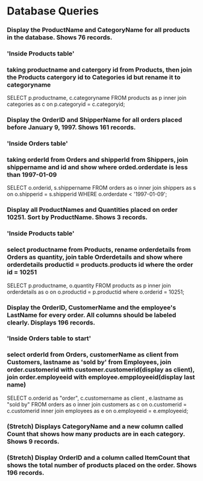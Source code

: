 # Database Queries

### Display the ProductName and CategoryName for all products in the database. Shows 76 records.

###  'Inside Products table'  
###  taking productname and catergory id from Products, then join the Products catergory id to Categories id but rename it      to categoryname

SELECT p.productname, c.categoryname FROM products as p inner join categories as c on p.categoryid = c.categoryid;

### Display the OrderID and ShipperName for all orders placed before January 9, 1997. Shows 161 records.

###  'Inside Orders table'
###  taking orderId from Orders and shipperId from Shippers, join shippername and id  and show where orded.orderdate is         less than 1997-01-09

SELECT o.orderid, s.shippername FROM orders as o inner join shippers as s on o.shipperid = s.shipperid WHERE o.orderdate < '1997-01-09';

### Display all ProductNames and Quantities placed on order 10251. Sort by ProductName. Shows 3 records.

###  'Inside Products table'
###  select productname from Products, rename orderdetails from Orders as quantity, join table Orderdetails and show where          orderdetails productid = products.products id where the order id = 10251

SELECT p.productname, o.quantity FROM products as p inner join orderdetails as o on o.productid = p.productid where o.orderid = 10251;

### Display the OrderID, CustomerName and the employee's LastName for every order. All columns should be labeled clearly. Displays 196 records.

###  'Inside Orders table to start'
###   select orderId from Orders, customerName as client from Customers, lastname as 'sold by' from Employees, join order.customerid with customer.customerid(display as client), join  order.employeeid with employee.empployeeid(display last name)
SELECT o.orderid as "order", c.customername as client , e.lastname as "sold by" FROM orders as o inner join customers as c on o.customerid = c.customerid inner join employees as e on o.employeeid = e.employeeid;


### (Stretch)  Displays CategoryName and a new column called Count that shows how many products are in each category. Shows 9 records.

### (Stretch) Display OrderID and a  column called ItemCount that shows the total number of products placed on the order. Shows 196 records. 
